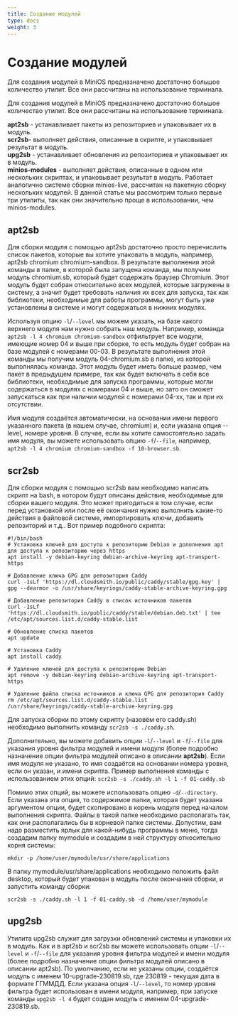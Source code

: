 ```yaml
---
title: Создание модулей
type: docs
weight: 3
---
```


# Создание модулей

Для создания модулей в MiniOS предназначено достаточно большое количество утилит. Все они рассчитаны на использование терминала.

<!--more-->

Для создания модулей в MiniOS предназначено достаточно большое количество утилит. Все они рассчитаны на использование терминала.

**apt2sb** - устанавливает пакеты из репозиториев и упаковывает их в модуль.<br>
**scr2sb**- выполняет действия, описанные в скрипте, и упаковывает результат в модуль.<br>
**upg2sb** - устанавливает обновления из репозиториев и упаковывает их в модуль.<br>
**minios-modules** - выполняет действия, описанные в одном или нескольких скриптах, и упаковывает результат в модуль. Работает аналогично системе сборки minios-live, рассчитан на пакетную сборку нескольких модулей.
В данной статье мы рассмотрим только первые три утилиты, так как они значительно проще в использовании, чем minios-modules.

## **apt2sb**
Для сборки модуля с помощью apt2sb достаточно просто перечислить список пакетов, которые вы хотите упаковать в модуль, например, apt2sb chromium chromium-sandbox. В результате выполнения этой команды в папке, в которой была запущена команда, мы получим модуль chromium.sb, который будет содержать браузер Chromium. Этот модуль будет собран относительно всех модулей, которые загружены в систему, а значит будет требовать наличия их всех для запуска, так как библиотеки, необходимые для работы программы, могут быть уже установлены в системе и могут содержаться в нижних модулях. 

Используя опцию `-l`/`--level` мы можем указать, на базе какого верхнего модуля нам нужно собрать наш модуль. Например, команда `apt2sb -l 4 chromium chromium-sandbox` отфильтрует все модули, имеющие номер 04 и выше при сборке, то есть модуль будет собран на базе модулей с номерами 00-03. В результате выполнения этой команды мы получим модуль 04-chromium.sb в папке, из которой выполнялась команда. Этот модуль будет иметь больше размер, чем пакет в предыдущем примере, так как будет включать в себя все библиотеки, необходимые для запуска программы, которые могли содержаться в модулях с номерами 04 и выше, но зато он сможет запускаться как при наличии модулей с номерами 04-xx, так и при их отсутствии.

Имя модуля создаётся автоматически, на основании имени первого указанного пакета (в нашем случае, chromium) и, если указана опция --level, номере уровня. В случае, если вы хотите самостоятельно задать имя модуля, вы можете использовать опцию `-f`/`--file`, например, `apt2sb -l 4 chromium chromium-sandbox -f 10-browser.sb`.

## **scr2sb**
Для сборки модуля с помощью scr2sb вам необходимо написать скрипт на bash, в котором будут описаны действия, необходимые для сборки вашего модуля. Это может пригодиться в том случае, если перед установкой или после её окончания нужно выполнить какие-то действия в файловой системе, импортировать ключи, добавить репозиторий и т.д.. Вот пример подобного скрипта:
```
#!/bin/bash
# Установка ключей для доступа к репозиторию Debian и дополнения apt для доступа к репозиторию через https
apt install -y debian-keyring debian-archive-keyring apt-transport-https

# Добавление ключа GPG для репозитория Caddy
curl -1sLf 'https://dl.cloudsmith.io/public/caddy/stable/gpg.key' | gpg --dearmor -o /usr/share/keyrings/caddy-stable-archive-keyring.gpg

# Добавление репозитория Caddy в список источников пакетов
curl -1sLf 'https://dl.cloudsmith.io/public/caddy/stable/debian.deb.txt' | tee /etc/apt/sources.list.d/caddy-stable.list

# Обновление списка пакетов
apt update

# Установка Caddy
apt install caddy

# Удаление ключей для доступа к репозиторию Debian
apt remove -y debian-keyring debian-archive-keyring apt-transport-https

# Удаление файла списка источников и ключа GPG для репозитория Caddy
rm /etc/apt/sources.list.d/caddy-stable.list /usr/share/keyrings/caddy-stable-archive-keyring.gpg
```
Для запуска сборки по этому скрипту (назовём его caddy.sh) необходимо выполнить команду `scr2sb -s ./caddy.sh`.

Дополнительно, вы можете добавить опции `-l`/`--level` и `-f`/`--file` для указания уровня фильтра модулей и имени модуля  (более подробно назначение опции фильтра модулей описано в описании **apt2sb**). Если имя модуля не указано, то имя создаётся на основании номера уровня, если он указан, и имени скрипта. Пример выполнения команды с использованием этих опций: `scr2sb -s ./caddy.sh -l 1 -f 01-caddy.sb`

Помимо этих опций, вы можете использовать опцию `-d`/`--directory`. Если указана эта опция, то содержимое папки, которая будет указана аргументом опции, будет скопировано в корень модуля перед началом выполнения скрипта. Файлы в такой папке необходимо располагать так, как они располагались бы в корневой папке системы. Допустим, вам надо разместить ярлык для какой-нибудь программы в меню, тогда создадим папку mymodule и создадим в ней структуру относительно корня системы:
```
mkdir -p /home/user/mymodule/usr/share/applications
```
В папку mymodule/usr/share/applications необходимо положить файл desktop, который будет упакован в модуль после окончания сборки, и запустить команду сборки:
```
scr2sb -s ./caddy.sh -l 1 -f 01-caddy.sb -d /home/user/mymodule
```

## **upg2sb**
Утилита upg2sb служит для загрузки обновлений системы и упаковки их в модуль. Как и в apt2sb и scr2sb вы можете использовать опции `-l`/`--level` и `-f`/`--file` для указания уровня фильтра модулей и имени модуля  (более подробно назначение опции фильтра модулей описано в описании apt2sb). По умолчанию, если не указаны опции, создаётся модуль с именем 10-upgrade-230819.sb, где 230819 - текущая дата в формате ГГММДД. Если указана опция `-l`/`--level`, то номер уровня фильтра будет использован в имени модуля, например, при запуске команды `upg2sb -l 4` будет создан модуль с именем 04-upgrade-230819.sb.
